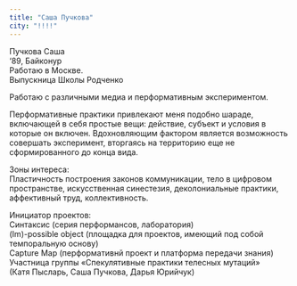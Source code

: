 ```yaml
---
title: "Саша Пучкова"
city: "!!!!"
---
```


Пучкова Саша  
‘89, Байконур  
Работаю в Москве.  
Выпускница Школы Родченко

Работаю с различными медиа и перформативным экспериментом.

Перформативные практики привлекают меня подобно шараде, включающей в себя простые вещи: действие, субъект и условия в которые он включен. Вдохновляющим фактором является возможность совершать эксперимент, вторгаясь на территорию еще не сформированного до конца вида.

Зоны интереса:  
Пластичность построения законов коммуникации, тело в цифровом пространстве, искусственная синестезия, деколониальные практики, аффективный труд, коллективность.

Инициатор проектов:  
Синтаксис (серия перформансов, лаборатория)  
(Im)-possible object (площадка для проектов, имеющий под собой темпоральную основу)  
Capture Map (перформативнй проект и платформа передачи знания)  
 Участница группы «Спекулятивные практики телесных мутаций»  
(Катя Пысларь, Саша Пучкова, Дарья Юрийчук)
